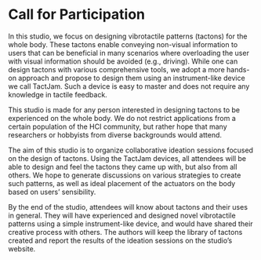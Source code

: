 # Call for Participation
In this studio, we focus on designing vibrotactile patterns (tactons) for the whole body. These
tactons enable conveying non-visual information to users that can be beneficial in many scenarios
where overloading the user with visual information should be avoided (e.g., driving). While one
can design tactons with various comprehensive tools, we adopt a more hands-on approach and
propose to design them using an instrument-like device we call TactJam. Such a device is easy to
master and does not require any knowledge in tactile feedback.

This studio is made for any person interested in designing tactons to be experienced on the
whole body. We do not restrict applications from a certain population of the HCI community, but
rather hope that many researchers or hobbyists from diverse backgrounds would attend.

The aim of this studio is to organize collaborative ideation sessions focused on the design of
tactons. Using the TactJam devices, all attendees will be able to design and feel the tactons they
came up with, but also from all others. We hope to generate discussions on various strategies to
create such patterns, as well as ideal placement of the actuators on the body based on users’
sensibility.

By the end of the studio, attendees will know about tactons and their uses in general. They
will have experienced and designed novel vibrotactile patterns using a simple instrument-like
device, and would have shared their creative process with others. The authors will keep the library
of tactons created and report the results of the ideation sessions on the studio’s website.
